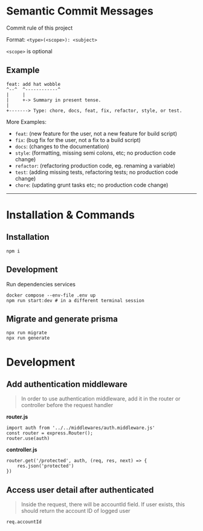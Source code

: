 # Semantic Commit Messages

Commit rule of this project

Format: `<type>(<scope>): <subject>`

`<scope>` is optional

## Example

```
feat: add hat wobble
^--^  ^------------^
|     |
|     +-> Summary in present tense.
|
+-------> Type: chore, docs, feat, fix, refactor, style, or test.
```

More Examples:

- `feat`: (new feature for the user, not a new feature for build script)
- `fix`: (bug fix for the user, not a fix to a build script)
- `docs`: (changes to the documentation)
- `style`: (formatting, missing semi colons, etc; no production code change)
- `refactor`: (refactoring production code, eg. renaming a variable)
- `test`: (adding missing tests, refactoring tests; no production code change)
- `chore`: (updating grunt tasks etc; no production code change)

---

# Installation & Commands

## Installation
```
npm i 
```

## Development

Run dependencies services
```
docker compose --env-file .env up
npm run start:dev # in a different terminal session
```

## Migrate and generate prisma
```
npx run migrate
npx run generate
```

# Development
## Add authentication middleware
> In order to use authentication middleware, add it in the router or controller before the request handler

**router.js**
```
import auth from '../../middlewares/auth.middleware.js'
const router = express.Router();
router.use(auth)
```

**controller.js**
```
router.get('/protected', auth, (req, res, next) => {
    res.json('protected')
})
```

## Access user detail after authenticated
> Inside the request, there will be accountId field. If user exists, this should return the account ID of logged user
```
req.accountId
```

